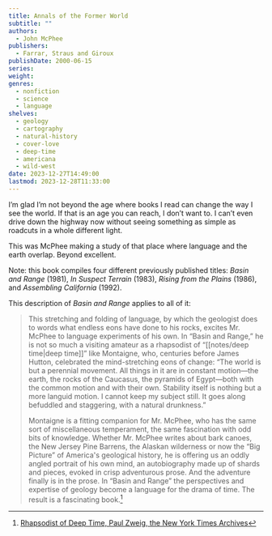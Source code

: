 ```yaml
---
title: Annals of the Former World
subtitle: ""
authors:
  - John McPhee
publishers:
  - Farrar, Straus and Giroux
publishDate: 2000-06-15
series: 
weight: 
genres:
  - nonfiction
  - science
  - language
shelves:
  - geology
  - cartography
  - natural-history
  - cover-love
  - deep-time
  - americana
  - wild-west
date: 2023-12-27T14:49:00
lastmod: 2023-12-28T11:33:00
---
```


I’m glad I’m not beyond the age where books I read can change the way I see the world. If that is an age you can reach, I don’t want to. I can’t even drive down the highway now without seeing something as simple as roadcuts in a whole different light.  
  
This was McPhee making a study of that place where language and the earth overlap. Beyond excellent.

Note: this book compiles four different previously published titles: *Basin and Range* (1981), *In Suspect Terrain* (1983), *Rising from the Plains* (1986), and *Assembling California* (1992).

This description of *Basin and Range* applies to all of it:

> This stretching and folding of language, by which the geologist does to words what endless eons have done to his rocks, excites Mr. McPhee to language experiments of his own. In “Basin and Range,” he is not so much a visiting amateur as a rhapsodist of “[[notes/deep time|deep time]]” like Montaigne, who, centuries before James Hutton, celebrated the mind-stretching eons of change: “The world is but a perennial movement. All things in it are in constant motion—the earth, the rocks of the Caucasus, the pyramids of Egypt—both with the common motion and with their own. Stability itself is nothing but a more languid motion. I cannot keep my subject still. It goes along befuddled and staggering, with a natural drunkness.”
> 
> Montaigne is a fitting companion for Mr. McPhee, who has the same sort of miscellaneous temperament, the same fascination with odd bits of knowledge. Whether Mr. McPhee writes about bark canoes, the New Jersey Pine Barrens, the Alaskan wilderness or now the “Big Picture” of America's geological history, he is offering us an oddly angled portrait of his own mind, an autobiography made up of shards and pieces, evoked in crisp adventurous prose. And the adventure finally is in the prose. In “Basin and Range” the perspectives and expertise of geology become a language for the drama of time. The result is a fascinating book.[^1]


[^1]: [Rhapsodist of Deep Time, Paul Zweig, the New York Times Archives](https://www.nytimes.com/1981/05/17/books/rhapsodist-of-deep-time.html)
